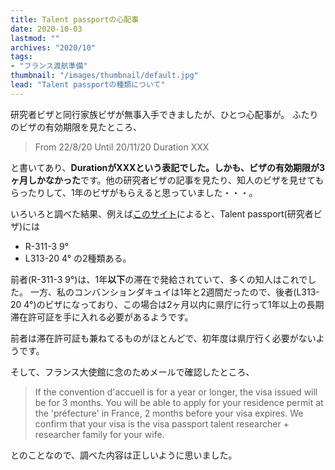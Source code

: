 ```yaml
---
title: Talent passportの心配事
date: 2020-10-03
lastmod: ""
archives: "2020/10"
tags:
- "フランス渡航準備"
thumbnail: "/images/thumbnail/default.jpg"
lead: "Talent passportの種類について" 
---
```


研究者ビザと同行家族ビザが無事入手できましたが、ひとつ心配事が。
ふたりのビザの有効期限を見たところ、
> From 22/8/20
> Until 20/11/20
> Duration XXX

と書いてあり、**DurationがXXXという表記でした。しかも、ビザの有効期限が3ヶ月しかなかった**です。他の研究者ビザの記事を見たり、知人のビザを見せてもらったりして、1年のビザがもらえると思っていました・・・。

いろいろと調べた結果、例えば[このサイト](https://espace-ulys.universite-lyon.fr/ulys/version-anglaise/navigation/visa-and-residence-permit/residence-permits/scientists/residence-permit-researchers-138563.kjsp)によると、Talent passport(研究者ビザ)には
- R-311-3 9°
- L313-20 4°
の2種類ある。

前者(R-311-3 9°)は、1年**以下**の滞在で発給されていて、多くの知人はこれでした。
一方、私のコンバンションダキュイは1年と2週間だったので、後者(L313-20 4°)のビザになっており、この場合は2ヶ月以内に県庁に行って1年以上の長期滞在許可証を手に入れる必要があるようです。

前者は滞在許可証も兼ねてるものがほとんどで、初年度は県庁行く必要がないようです。


そして、フランス大使館に念のためメールで確認したところ、

> If the convention d'accueil is for a year or longer, the visa issued will be for 3 months. You will be able to apply for your residence permit at the 'préfecture' in France, 2 months before your visa expires. We confirm that your visa is the visa passport talent researcher + researcher family for your wife.

とのことなので、調べた内容は正しいように思いました。